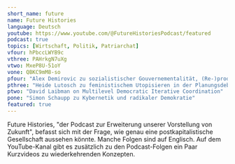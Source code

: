 ```yaml
---
short_name: future
name: Future Histories
language: Deutsch
youtube: https://www.youtube.com/@FutureHistoriesPodcast/featured
podcast: true
topics: [Wirtschaft, Politik, Patriarchat]
vfour: hPbccLWYB9c
vthree: PAHrkgN7uXg
vtwo: MxeP8U-51oY
vone: QBKC9mM8-so
pfour: "Alex Demirovic zu sozialistischer Gouvernementalität, (Re-)produktion und Rätedemokratie"
pthree: "Heide Lutosch zu feministischem Utopisieren in der Planungsdebatte"
ptwo: "David Laibman on Multilevel Democratic Iterative Coordination"
pone: "Simon Schaupp zu Kybernetik und radikaler Demokratie"
featured: true
---
```

Future Histories, "der Podcast zur Erweiterung unserer Vorstellung von Zukunft", befasst sich mit der Frage, wie genau eine postkapitalistische Gesellschaft aussehen könnte. Manche Folgen sind auf Englisch. Auf dem YouTube-Kanal gibt es zusätzlich zu den Podcast-Folgen ein Paar Kurzvideos zu wiederkehrenden Konzepten.
